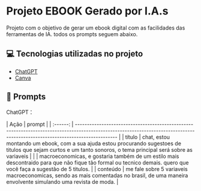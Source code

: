 # Projeto EBOOK Gerado por I.A.s

Projeto com o objetivo de gerar um ebook digital com as facilidades das ferramentas de IA. todos os prompts seguem abaixo.

## 💻 Tecnologias utilizadas no projeto

- [ChatGPT](https://chat.openai.com/) 
- [Canva](https://www.canva.com/)

## 🧠 Prompts


ChatGPT：

|   Ação   | prompt                                                                                                                                                                        | | :------: | ----------------------------------------------------------------------------------------------------------------------------------------------------------------------------- |
|  título  | chat, estou montando um ebook, com a sua ajuda estou procurando sugestoes de titulos que sejam curtos e um tanto sonoros, o tema principal será sobre as variaveis            |
|          |  macroeconomicas, e gostaria também de um estilo mais descontraido para que não fique tão formal ou tecnico demais. quero que você faça a sugestão de 5 titulos.              |
| conteúdo | me fale sobre 5 variaveis macroeconomicas, sendo as mais comentadas no brasil, de uma maneira envolvente simulando uma revista de moda.                                       |
